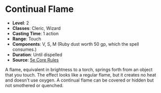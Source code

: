 # Continual Flame

- **Level**: 2
- **Classes**: Cleric, Wizard
- **Casting Time**: 1 action
- **Range**: Touch
- **Components**: V, S, M (Ruby dust worth 50 gp, which the spell consumes.)
- **Duration**: Until dispelled
- **Source**: [5e Core Rules](http://dnd.wizards.com/articles/features/systems-reference-document-srd)

A flame, equivalent in brightness to a torch, springs forth from an object that you touch. The effect looks like a regular flame, but it creates no heat and doesn't use oxygen. A continual flame can be covered or hidden but not smothered or quenched.

